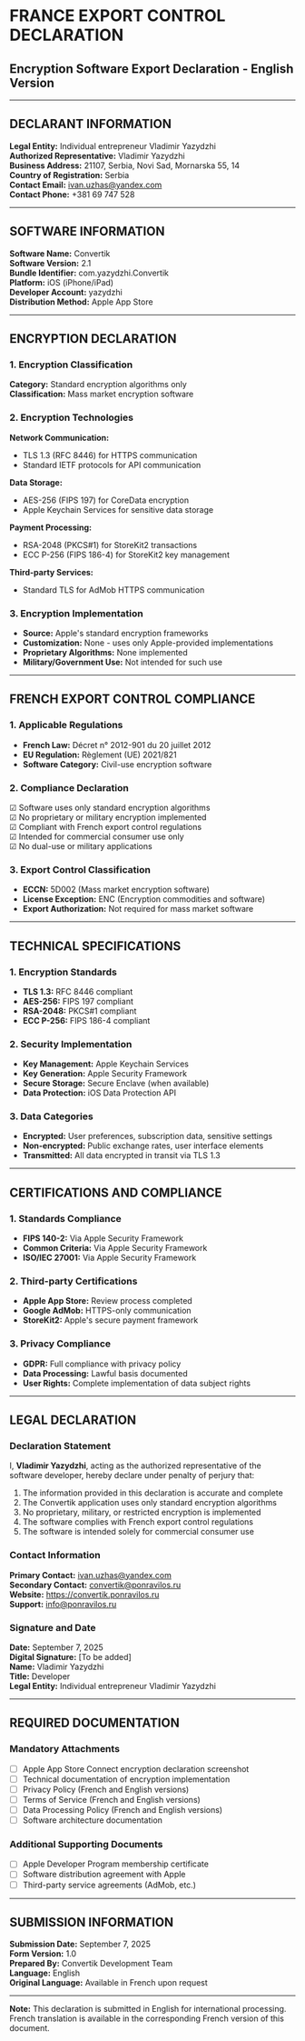 # FRANCE EXPORT CONTROL DECLARATION
## Encryption Software Export Declaration - English Version

---

## DECLARANT INFORMATION

**Legal Entity:** Individual entrepreneur Vladimir Yazydzhi  
**Authorized Representative:** Vladimir Yazydzhi  
**Business Address:** 21107, Serbia, Novi Sad, Mornarska 55, 14  
**Country of Registration:** Serbia  
**Contact Email:** ivan.uzhas@yandex.com  
**Contact Phone:** +381 69 747 528  

---

## SOFTWARE INFORMATION

**Software Name:** Convertik  
**Software Version:** 2.1  
**Bundle Identifier:** com.yazydzhi.Convertik  
**Platform:** iOS (iPhone/iPad)  
**Developer Account:** yazydzhi  
**Distribution Method:** Apple App Store  

---

## ENCRYPTION DECLARATION

### 1. Encryption Classification
**Category:** Standard encryption algorithms only  
**Classification:** Mass market encryption software  

### 2. Encryption Technologies
**Network Communication:**
- TLS 1.3 (RFC 8446) for HTTPS communication
- Standard IETF protocols for API communication

**Data Storage:**
- AES-256 (FIPS 197) for CoreData encryption
- Apple Keychain Services for sensitive data storage

**Payment Processing:**
- RSA-2048 (PKCS#1) for StoreKit2 transactions
- ECC P-256 (FIPS 186-4) for StoreKit2 key management

**Third-party Services:**
- Standard TLS for AdMob HTTPS communication

### 3. Encryption Implementation
- **Source:** Apple's standard encryption frameworks
- **Customization:** None - uses only Apple-provided implementations
- **Proprietary Algorithms:** None implemented
- **Military/Government Use:** Not intended for such use

---

## FRENCH EXPORT CONTROL COMPLIANCE

### 1. Applicable Regulations
- **French Law:** Décret n° 2012-901 du 20 juillet 2012
- **EU Regulation:** Règlement (UE) 2021/821
- **Software Category:** Civil-use encryption software

### 2. Compliance Declaration
☑ Software uses only standard encryption algorithms  
☑ No proprietary or military encryption implemented  
☑ Compliant with French export control regulations  
☑ Intended for commercial consumer use only  
☑ No dual-use or military applications  

### 3. Export Control Classification
- **ECCN:** 5D002 (Mass market encryption software)
- **License Exception:** ENC (Encryption commodities and software)
- **Export Authorization:** Not required for mass market software

---

## TECHNICAL SPECIFICATIONS

### 1. Encryption Standards
- **TLS 1.3:** RFC 8446 compliant
- **AES-256:** FIPS 197 compliant
- **RSA-2048:** PKCS#1 compliant
- **ECC P-256:** FIPS 186-4 compliant

### 2. Security Implementation
- **Key Management:** Apple Keychain Services
- **Key Generation:** Apple Security Framework
- **Secure Storage:** Secure Enclave (when available)
- **Data Protection:** iOS Data Protection API

### 3. Data Categories
- **Encrypted:** User preferences, subscription data, sensitive settings
- **Non-encrypted:** Public exchange rates, user interface elements
- **Transmitted:** All data encrypted in transit via TLS 1.3

---

## CERTIFICATIONS AND COMPLIANCE

### 1. Standards Compliance
- **FIPS 140-2:** Via Apple Security Framework
- **Common Criteria:** Via Apple Security Framework
- **ISO/IEC 27001:** Via Apple Security Framework

### 2. Third-party Certifications
- **Apple App Store:** Review process completed
- **Google AdMob:** HTTPS-only communication
- **StoreKit2:** Apple's secure payment framework

### 3. Privacy Compliance
- **GDPR:** Full compliance with privacy policy
- **Data Processing:** Lawful basis documented
- **User Rights:** Complete implementation of data subject rights

---

## LEGAL DECLARATION

### Declaration Statement
I, **Vladimir Yazydzhi**, acting as the authorized representative of the software developer, hereby declare under penalty of perjury that:

1. The information provided in this declaration is accurate and complete
2. The Convertik application uses only standard encryption algorithms
3. No proprietary, military, or restricted encryption is implemented
4. The software complies with French export control regulations
5. The software is intended solely for commercial consumer use

### Contact Information
**Primary Contact:** ivan.uzhas@yandex.com  
**Secondary Contact:** convertik@ponravilos.ru  
**Website:** https://convertik.ponravilos.ru  
**Support:** info@ponravilos.ru  

### Signature and Date
**Date:** September 7, 2025  
**Digital Signature:** [To be added]  
**Name:** Vladimir Yazydzhi  
**Title:** Developer  
**Legal Entity:** Individual entrepreneur Vladimir Yazydzhi  

---

## REQUIRED DOCUMENTATION

### Mandatory Attachments
- [ ] Apple App Store Connect encryption declaration screenshot
- [ ] Technical documentation of encryption implementation
- [ ] Privacy Policy (French and English versions)
- [ ] Terms of Service (French and English versions)
- [ ] Data Processing Policy (French and English versions)
- [ ] Software architecture documentation

### Additional Supporting Documents
- [ ] Apple Developer Program membership certificate
- [ ] Software distribution agreement with Apple
- [ ] Third-party service agreements (AdMob, etc.)

---

## SUBMISSION INFORMATION

**Submission Date:** September 7, 2025  
**Form Version:** 1.0  
**Prepared By:** Convertik Development Team  
**Language:** English  
**Original Language:** Available in French upon request  

---

**Note:** This declaration is submitted in English for international processing. French translation is available in the corresponding French version of this document.
